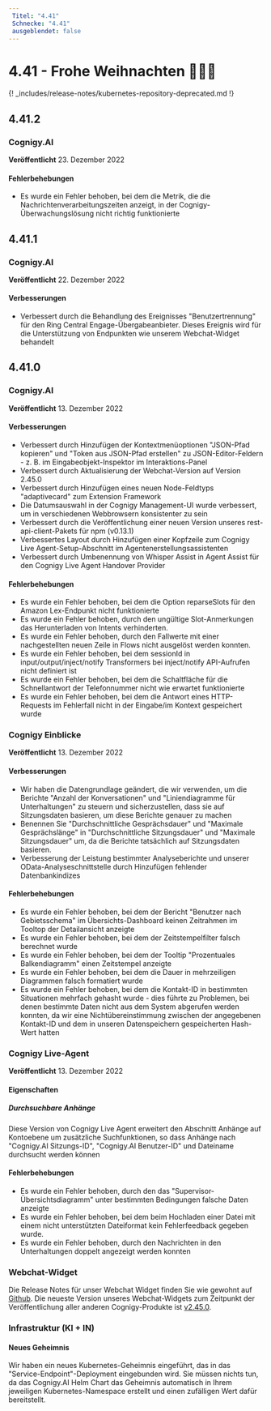 ```yaml
---
 Titel: "4.41" 
 Schnecke: "4.41" 
 ausgeblendet: false 
---
```

# 4.41 - Frohe Weihnachten 🎅🏻🎄

{! _includes/release-notes/kubernetes-repository-deprecated.md !}

## 4.41.2

### Cognigy.AI

**Veröffentlicht** 23. Dezember 2022

#### Fehlerbehebungen
- Es wurde ein Fehler behoben, bei dem die Metrik, die die Nachrichtenverarbeitungszeiten anzeigt, in der Cognigy-Überwachungslösung nicht richtig funktionierte

## 4.41.1

### Cognigy.AI

**Veröffentlicht** 22. Dezember 2022

#### Verbesserungen
- Verbessert durch die Behandlung des Ereignisses "Benutzertrennung" für den Ring Central Engage-Übergabeanbieter. Dieses Ereignis wird für die Unterstützung von Endpunkten wie unserem Webchat-Widget behandelt

## 4.41.0

### Cognigy.AI

**Veröffentlicht** 13. Dezember 2022

#### Verbesserungen
- Verbessert durch Hinzufügen der Kontextmenüoptionen "JSON-Pfad kopieren" und "Token aus JSON-Pfad erstellen" zu JSON-Editor-Feldern - z. B. im Eingabeobjekt-Inspektor im Interaktions-Panel
- Verbessert durch Aktualisierung der Webchat-Version auf Version 2.45.0
- Verbessert durch Hinzufügen eines neuen Node-Feldtyps "adaptivecard" zum Extension Framework
- Die Datumsauswahl in der Cognigy Management-UI wurde verbessert, um in verschiedenen Webbrowsern konsistenter zu sein
- Verbessert durch die Veröffentlichung einer neuen Version unseres rest-api-client-Pakets für npm (v0.13.1)
- Verbessertes Layout durch Hinzufügen einer Kopfzeile zum Cognigy Live Agent-Setup-Abschnitt im Agentenerstellungsassistenten
- Verbessert durch Umbenennung von Whisper Assist in Agent Assist für den Cognigy Live Agent Handover Provider

#### Fehlerbehebungen
- Es wurde ein Fehler behoben, bei dem die Option reparseSlots für den Amazon Lex-Endpunkt nicht funktionierte
- Es wurde ein Fehler behoben, durch den ungültige Slot-Anmerkungen das Herunterladen von Intents verhinderten.
- Es wurde ein Fehler behoben, durch den Fallwerte mit einer nachgestellten neuen Zeile in Flows nicht ausgelöst werden konnten.
- Es wurde ein Fehler behoben, bei dem sessionId in input/output/inject/notify Transformers bei inject/notify API-Aufrufen nicht definiert ist
- Es wurde ein Fehler behoben, bei dem die Schaltfläche für die Schnellantwort der Telefonnummer nicht wie erwartet funktionierte
- Es wurde ein Fehler behoben, bei dem die Antwort eines HTTP-Requests im Fehlerfall nicht in der Eingabe/im Kontext gespeichert wurde

### Cognigy Einblicke

**Veröffentlicht** 13. Dezember 2022

#### Verbesserungen
- Wir haben die Datengrundlage geändert, die wir verwenden, um die Berichte "Anzahl der Konversationen" und "Liniendiagramme für Unterhaltungen" zu steuern und sicherzustellen, dass sie auf Sitzungsdaten basieren, um diese Berichte genauer zu machen
- Benennen Sie "Durchschnittliche Gesprächsdauer" und "Maximale Gesprächslänge" in "Durchschnittliche Sitzungsdauer" und "Maximale Sitzungsdauer" um, da die Berichte tatsächlich auf Sitzungsdaten basieren.
- Verbesserung der Leistung bestimmter Analyseberichte und unserer OData-Analyseschnittstelle durch Hinzufügen fehlender Datenbankindizes

#### Fehlerbehebungen
- Es wurde ein Fehler behoben, bei dem der Bericht "Benutzer nach Gebietsschema" im Übersichts-Dashboard keinen Zeitrahmen im Tooltop der Detailansicht anzeigte
- Es wurde ein Fehler behoben, bei dem der Zeitstempelfilter falsch berechnet wurde
- Es wurde ein Fehler behoben, bei dem der Tooltip "Prozentuales Balkendiagramm" einen Zeitstempel anzeigte
- Es wurde ein Fehler behoben, bei dem die Dauer in mehrzeiligen Diagrammen falsch formatiert wurde
- Es wurde ein Fehler behoben, bei dem die Kontakt-ID in bestimmten Situationen mehrfach gehasht wurde - dies führte zu Problemen, bei denen bestimmte Daten nicht aus dem System abgerufen werden konnten, da wir eine Nichtübereinstimmung zwischen der angegebenen Kontakt-ID und dem in unseren Datenspeichern gespeicherten Hash-Wert hatten

### Cognigy Live-Agent

**Veröffentlicht** 13. Dezember 2022

#### Eigenschaften
##### Durchsuchbare Anhänge
Diese Version von Cognigy Live Agent erweitert den Abschnitt Anhänge auf Kontoebene um zusätzliche Suchfunktionen, so dass Anhänge nach "Cognigy.AI Sitzungs-ID", "Cognigy.AI Benutzer-ID" und Dateiname durchsucht werden können

#### Fehlerbehebungen
- Es wurde ein Fehler behoben, durch den das "Supervisor-Übersichtsdiagramm" unter bestimmten Bedingungen falsche Daten anzeigte
- Es wurde ein Fehler behoben, bei dem beim Hochladen einer Datei mit einem nicht unterstützten Dateiformat kein Fehlerfeedback gegeben wurde.
- Es wurde ein Fehler behoben, durch den Nachrichten in den Unterhaltungen doppelt angezeigt werden konnten

### Webchat-Widget
Die Release Notes für unser Webchat Widget finden Sie wie gewohnt auf [Github](https://github.com/Cognigy/WebchatWidget/releases). Die neueste Version unseres Webchat-Widgets zum Zeitpunkt der Veröffentlichung aller anderen Cognigy-Produkte ist [v2.45.0](https://github.com/Cognigy/WebchatWidget/releases/tag/v2.45.0).

### Infrastruktur (KI + IN)

#### Neues Geheimnis
Wir haben ein neues Kubernetes-Geheimnis eingeführt, das in das "Service-Endpoint"-Deployment eingebunden wird. Sie müssen nichts tun, da das Cognigy.AI Helm Chart das Geheimnis automatisch in Ihrem jeweiligen Kubernetes-Namespace erstellt und einen zufälligen Wert dafür bereitstellt.